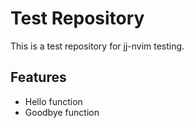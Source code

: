 # Test Repository

This is a test repository for jj-nvim testing.

## Features
- Hello function
- Goodbye function
